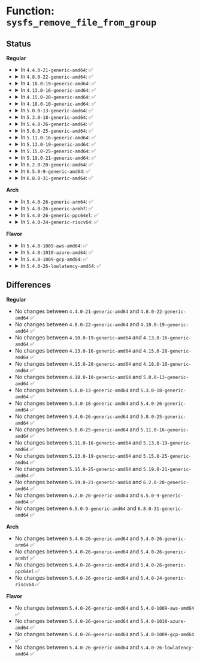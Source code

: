 # Function: <code>sysfs_remove_file_from_group</code>

## Status
<b>Regular</b>
<ul>
<li>
<details>
<summary>In <code>4.4.0-21-generic-amd64</code>: ✅</summary>

```c
void sysfs_remove_file_from_group(struct kobject * kobj, const struct attribute * attr, const char * group)
```

```json
{
  "name": "sysfs_remove_file_from_group",
  "collision_type": "Unique Global",
  "inline_type": "No",
  "funcs": [
    {
      "addr": 18446744071581517568,
      "name": "sysfs_remove_file_from_group",
      "external": true,
      "loc": "fs/sysfs/file.c:456",
      "file": "fs/sysfs/file.c",
      "inline": "seen, unknown",
      "caller_inline": [],
      "caller_func": [
        "drivers/pci/pcie/aspm.c:pcie_aspm_remove_sysfs_dev_files",
        "drivers/pci/pcie/aspm.c:pcie_aspm_remove_sysfs_dev_files",
        "drivers/usb/core/sysfs.c:usb_remove_sysfs_dev_files"
      ]
    }
  ],
  "symbols": [
    {
      "addr": 18446744071581517568,
      "name": "sysfs_remove_file_from_group",
      "section": ".text",
      "bind": "STB_GLOBAL",
      "size": 83
    }
  ]
}
```
</details>
</li>
<li>
<details>
<summary>In <code>4.8.0-22-generic-amd64</code>: ✅</summary>

```c
void sysfs_remove_file_from_group(struct kobject * kobj, const struct attribute * attr, const char * group)
```

```json
{
  "name": "sysfs_remove_file_from_group",
  "collision_type": "Unique Global",
  "inline_type": "No",
  "funcs": [
    {
      "addr": 18446744071581703568,
      "name": "sysfs_remove_file_from_group",
      "external": true,
      "loc": "fs/sysfs/file.c:462",
      "file": "fs/sysfs/file.c",
      "inline": "seen, unknown",
      "caller_inline": [],
      "caller_func": [
        "drivers/pci/pcie/aspm.c:pcie_aspm_remove_sysfs_dev_files",
        "drivers/pci/pcie/aspm.c:pcie_aspm_remove_sysfs_dev_files",
        "drivers/usb/core/sysfs.c:usb_remove_sysfs_dev_files"
      ]
    }
  ],
  "symbols": [
    {
      "addr": 18446744071581703568,
      "name": "sysfs_remove_file_from_group",
      "section": ".text",
      "bind": "STB_GLOBAL",
      "size": 83
    }
  ]
}
```
</details>
</li>
<li>
<details>
<summary>In <code>4.10.0-19-generic-amd64</code>: ✅</summary>

```c
void sysfs_remove_file_from_group(struct kobject * kobj, const struct attribute * attr, const char * group)
```

```json
{
  "name": "sysfs_remove_file_from_group",
  "collision_type": "Unique Global",
  "inline_type": "No",
  "funcs": [
    {
      "addr": 18446744071581791424,
      "name": "sysfs_remove_file_from_group",
      "external": true,
      "loc": "fs/sysfs/file.c:462",
      "file": "fs/sysfs/file.c",
      "inline": "seen, unknown",
      "caller_inline": [],
      "caller_func": [
        "drivers/pci/pcie/aspm.c:pcie_aspm_remove_sysfs_dev_files",
        "drivers/pci/pcie/aspm.c:pcie_aspm_remove_sysfs_dev_files",
        "drivers/usb/core/sysfs.c:usb_remove_sysfs_dev_files"
      ]
    }
  ],
  "symbols": [
    {
      "addr": 18446744071581791424,
      "name": "sysfs_remove_file_from_group",
      "section": ".text",
      "bind": "STB_GLOBAL",
      "size": 83
    }
  ]
}
```
</details>
</li>
<li>
<details>
<summary>In <code>4.13.0-16-generic-amd64</code>: ✅</summary>

```c
void sysfs_remove_file_from_group(struct kobject * kobj, const struct attribute * attr, const char * group)
```

```json
{
  "name": "sysfs_remove_file_from_group",
  "collision_type": "Unique Global",
  "inline_type": "No",
  "funcs": [
    {
      "addr": 18446744071581846528,
      "name": "sysfs_remove_file_from_group",
      "external": true,
      "loc": "fs/sysfs/file.c:464",
      "file": "fs/sysfs/file.c",
      "inline": "seen, unknown",
      "caller_inline": [],
      "caller_func": [
        "drivers/pci/pcie/aspm.c:pcie_aspm_remove_sysfs_dev_files",
        "drivers/pci/pcie/aspm.c:pcie_aspm_remove_sysfs_dev_files",
        "drivers/usb/core/sysfs.c:usb_remove_sysfs_dev_files"
      ]
    }
  ],
  "symbols": [
    {
      "addr": 18446744071581846528,
      "name": "sysfs_remove_file_from_group",
      "section": ".text",
      "bind": "STB_GLOBAL",
      "size": 82
    }
  ]
}
```
</details>
</li>
<li>
<details>
<summary>In <code>4.15.0-20-generic-amd64</code>: ✅</summary>

```c
void sysfs_remove_file_from_group(struct kobject * kobj, const struct attribute * attr, const char * group)
```

```json
{
  "name": "sysfs_remove_file_from_group",
  "collision_type": "Unique Global",
  "inline_type": "No",
  "funcs": [
    {
      "addr": 18446744071581996304,
      "name": "sysfs_remove_file_from_group",
      "external": true,
      "loc": "fs/sysfs/file.c:464",
      "file": "fs/sysfs/file.c",
      "inline": "seen, unknown",
      "caller_inline": [],
      "caller_func": [
        "drivers/pci/pcie/aspm.c:pcie_aspm_remove_sysfs_dev_files",
        "drivers/pci/pcie/aspm.c:pcie_aspm_remove_sysfs_dev_files",
        "drivers/usb/core/sysfs.c:usb_remove_sysfs_dev_files"
      ]
    }
  ],
  "symbols": [
    {
      "addr": 18446744071581996304,
      "name": "sysfs_remove_file_from_group",
      "section": ".text",
      "bind": "STB_GLOBAL",
      "size": 82
    }
  ]
}
```
</details>
</li>
<li>
<details>
<summary>In <code>4.18.0-10-generic-amd64</code>: ✅</summary>

```c
void sysfs_remove_file_from_group(struct kobject * kobj, const struct attribute * attr, const char * group)
```

```json
{
  "name": "sysfs_remove_file_from_group",
  "collision_type": "Unique Global",
  "inline_type": "No",
  "funcs": [
    {
      "addr": 18446744071582184016,
      "name": "sysfs_remove_file_from_group",
      "external": true,
      "loc": "fs/sysfs/file.c:510",
      "file": "fs/sysfs/file.c",
      "inline": "seen, unknown",
      "caller_inline": [],
      "caller_func": [
        "drivers/pci/pcie/aspm.c:pcie_aspm_remove_sysfs_dev_files",
        "drivers/pci/pcie/aspm.c:pcie_aspm_remove_sysfs_dev_files",
        "drivers/usb/core/sysfs.c:usb_remove_sysfs_dev_files"
      ]
    }
  ],
  "symbols": [
    {
      "addr": 18446744071582184016,
      "name": "sysfs_remove_file_from_group",
      "section": ".text",
      "bind": "STB_GLOBAL",
      "size": 82
    }
  ]
}
```
</details>
</li>
<li>
<details>
<summary>In <code>5.0.0-13-generic-amd64</code>: ✅</summary>

```c
void sysfs_remove_file_from_group(struct kobject * kobj, const struct attribute * attr, const char * group)
```

```json
{
  "name": "sysfs_remove_file_from_group",
  "collision_type": "Unique Global",
  "inline_type": "No",
  "funcs": [
    {
      "addr": 18446744071582279184,
      "name": "sysfs_remove_file_from_group",
      "external": true,
      "loc": "fs/sysfs/file.c:511",
      "file": "fs/sysfs/file.c",
      "inline": "seen, unknown",
      "caller_inline": [],
      "caller_func": [
        "drivers/pci/pcie/aspm.c:pcie_aspm_remove_sysfs_dev_files",
        "drivers/pci/pcie/aspm.c:pcie_aspm_remove_sysfs_dev_files",
        "drivers/usb/core/sysfs.c:usb_remove_sysfs_dev_files"
      ]
    }
  ],
  "symbols": [
    {
      "addr": 18446744071582279184,
      "name": "sysfs_remove_file_from_group",
      "section": ".text",
      "bind": "STB_GLOBAL",
      "size": 82
    }
  ]
}
```
</details>
</li>
<li>
<details>
<summary>In <code>5.3.0-18-generic-amd64</code>: ✅</summary>

```c
void sysfs_remove_file_from_group(struct kobject * kobj, const struct attribute * attr, const char * group)
```

```json
{
  "name": "sysfs_remove_file_from_group",
  "collision_type": "Unique Global",
  "inline_type": "No",
  "funcs": [
    {
      "addr": 18446744071582443824,
      "name": "sysfs_remove_file_from_group",
      "external": true,
      "loc": "fs/sysfs/file.c:511",
      "file": "fs/sysfs/file.c",
      "inline": "seen, unknown",
      "caller_inline": [],
      "caller_func": [
        "drivers/pci/pcie/aspm.c:pcie_aspm_remove_sysfs_dev_files",
        "drivers/pci/pcie/aspm.c:pcie_aspm_remove_sysfs_dev_files",
        "drivers/usb/core/sysfs.c:usb_remove_sysfs_dev_files"
      ]
    }
  ],
  "symbols": [
    {
      "addr": 18446744071582443824,
      "name": "sysfs_remove_file_from_group",
      "section": ".text",
      "bind": "STB_GLOBAL",
      "size": 81
    }
  ]
}
```
</details>
</li>
<li>
<details>
<summary>In <code>5.4.0-26-generic-amd64</code>: ✅</summary>

```c
void sysfs_remove_file_from_group(struct kobject * kobj, const struct attribute * attr, const char * group)
```

```json
{
  "name": "sysfs_remove_file_from_group",
  "collision_type": "Unique Global",
  "inline_type": "No",
  "funcs": [
    {
      "addr": 18446744071582542768,
      "name": "sysfs_remove_file_from_group",
      "external": true,
      "loc": "fs/sysfs/file.c:511",
      "file": "fs/sysfs/file.c",
      "inline": "seen, unknown",
      "caller_inline": [],
      "caller_func": [
        "drivers/usb/core/sysfs.c:usb_remove_sysfs_dev_files"
      ]
    }
  ],
  "symbols": [
    {
      "addr": 18446744071582542768,
      "name": "sysfs_remove_file_from_group",
      "section": ".text",
      "bind": "STB_GLOBAL",
      "size": 81
    }
  ]
}
```
</details>
</li>
<li>
<details>
<summary>In <code>5.8.0-25-generic-amd64</code>: ✅</summary>

```c
void sysfs_remove_file_from_group(struct kobject * kobj, const struct attribute * attr, const char * group)
```

```json
{
  "name": "sysfs_remove_file_from_group",
  "collision_type": "Unique Global",
  "inline_type": "No",
  "funcs": [
    {
      "addr": 18446744071582848832,
      "name": "sysfs_remove_file_from_group",
      "external": true,
      "loc": "fs/sysfs/file.c:512",
      "file": "fs/sysfs/file.c",
      "inline": "seen, unknown",
      "caller_inline": [],
      "caller_func": [
        "drivers/usb/core/sysfs.c:usb_remove_sysfs_dev_files"
      ]
    }
  ],
  "symbols": [
    {
      "addr": 18446744071582848832,
      "name": "sysfs_remove_file_from_group",
      "section": ".text",
      "bind": "STB_GLOBAL",
      "size": 81
    }
  ]
}
```
</details>
</li>
<li>
<details>
<summary>In <code>5.11.0-16-generic-amd64</code>: ✅</summary>

```c
void sysfs_remove_file_from_group(struct kobject * kobj, const struct attribute * attr, const char * group)
```

```json
{
  "name": "sysfs_remove_file_from_group",
  "collision_type": "Unique Global",
  "inline_type": "No",
  "funcs": [
    {
      "addr": 18446744071582921536,
      "name": "sysfs_remove_file_from_group",
      "external": true,
      "loc": "fs/sysfs/file.c:513",
      "file": "fs/sysfs/file.c",
      "inline": "seen, unknown",
      "caller_inline": [],
      "caller_func": [
        "drivers/usb/core/sysfs.c:usb_remove_sysfs_dev_files"
      ]
    }
  ],
  "symbols": [
    {
      "addr": 18446744071582921536,
      "name": "sysfs_remove_file_from_group",
      "section": ".text",
      "bind": "STB_GLOBAL",
      "size": 81
    }
  ]
}
```
</details>
</li>
<li>
<details>
<summary>In <code>5.13.0-19-generic-amd64</code>: ✅</summary>

```c
void sysfs_remove_file_from_group(struct kobject * kobj, const struct attribute * attr, const char * group)
```

```json
{
  "name": "sysfs_remove_file_from_group",
  "collision_type": "Unique Global",
  "inline_type": "No",
  "funcs": [
    {
      "addr": 18446744071582949248,
      "name": "sysfs_remove_file_from_group",
      "external": true,
      "loc": "fs/sysfs/file.c:524",
      "file": "fs/sysfs/file.c",
      "inline": "seen, unknown",
      "caller_inline": [],
      "caller_func": [
        "drivers/usb/core/sysfs.c:usb_remove_sysfs_dev_files"
      ]
    }
  ],
  "symbols": [
    {
      "addr": 18446744071582949248,
      "name": "sysfs_remove_file_from_group",
      "section": ".text",
      "bind": "STB_GLOBAL",
      "size": 81
    }
  ]
}
```
</details>
</li>
<li>
<details>
<summary>In <code>5.15.0-25-generic-amd64</code>: ✅</summary>

```c
void sysfs_remove_file_from_group(struct kobject * kobj, const struct attribute * attr, const char * group)
```

```json
{
  "name": "sysfs_remove_file_from_group",
  "collision_type": "Unique Global",
  "inline_type": "No",
  "funcs": [
    {
      "addr": 18446744071583284480,
      "name": "sysfs_remove_file_from_group",
      "external": true,
      "loc": "fs/sysfs/file.c:524",
      "file": "fs/sysfs/file.c",
      "inline": "seen, unknown",
      "caller_inline": [],
      "caller_func": [
        "drivers/usb/core/sysfs.c:usb_remove_sysfs_dev_files"
      ]
    }
  ],
  "symbols": [
    {
      "addr": 18446744071583284480,
      "name": "sysfs_remove_file_from_group",
      "section": ".text",
      "bind": "STB_GLOBAL",
      "size": 81
    }
  ]
}
```
</details>
</li>
<li>
<details>
<summary>In <code>5.19.0-21-generic-amd64</code>: ✅</summary>

```c
void sysfs_remove_file_from_group(struct kobject * kobj, const struct attribute * attr, const char * group)
```

```json
{
  "name": "sysfs_remove_file_from_group",
  "collision_type": "Unique Global",
  "inline_type": "No",
  "funcs": [
    {
      "addr": 18446744071583789408,
      "name": "sysfs_remove_file_from_group",
      "external": true,
      "loc": "fs/sysfs/file.c:534",
      "file": "fs/sysfs/file.c",
      "inline": "seen, unknown",
      "caller_inline": [],
      "caller_func": [
        "kernel/irq/msi.c:msi_sysfs_remove_desc",
        "drivers/usb/core/sysfs.c:usb_remove_sysfs_dev_files"
      ]
    }
  ],
  "symbols": [
    {
      "addr": 18446744071583789408,
      "name": "sysfs_remove_file_from_group",
      "section": ".text",
      "bind": "STB_GLOBAL",
      "size": 94
    }
  ]
}
```
</details>
</li>
<li>
<details>
<summary>In <code>6.2.0-20-generic-amd64</code>: ✅</summary>

```c
void sysfs_remove_file_from_group(struct kobject * kobj, const struct attribute * attr, const char * group)
```

```json
{
  "name": "sysfs_remove_file_from_group",
  "collision_type": "Unique Global",
  "inline_type": "No",
  "funcs": [
    {
      "addr": 18446744071584408688,
      "name": "sysfs_remove_file_from_group",
      "external": true,
      "loc": "fs/sysfs/file.c:534",
      "file": "fs/sysfs/file.c",
      "inline": "seen, unknown",
      "caller_inline": [],
      "caller_func": [
        "kernel/irq/msi.c:msi_sysfs_remove_desc",
        "drivers/pci/p2pdma.c:pci_p2pdma_add_resource",
        "drivers/usb/core/sysfs.c:usb_remove_sysfs_dev_files"
      ]
    }
  ],
  "symbols": [
    {
      "addr": 18446744071584408688,
      "name": "sysfs_remove_file_from_group",
      "section": ".text",
      "bind": "STB_GLOBAL",
      "size": 94
    }
  ]
}
```
</details>
</li>
<li>
<details>
<summary>In <code>6.5.0-9-generic-amd64</code>: ✅</summary>

```c
void sysfs_remove_file_from_group(struct kobject * kobj, const struct attribute * attr, const char * group)
```

```json
{
  "name": "sysfs_remove_file_from_group",
  "collision_type": "Unique Global",
  "inline_type": "No",
  "funcs": [
    {
      "addr": 18446744071584637232,
      "name": "sysfs_remove_file_from_group",
      "external": true,
      "loc": "fs/sysfs/file.c:534",
      "file": "fs/sysfs/file.c",
      "inline": "seen, unknown",
      "caller_inline": [],
      "caller_func": [
        "kernel/irq/msi.c:msi_sysfs_remove_desc",
        "drivers/pci/p2pdma.c:pci_p2pdma_add_resource",
        "drivers/usb/core/sysfs.c:usb_remove_sysfs_dev_files"
      ]
    }
  ],
  "symbols": [
    {
      "addr": 18446744071584637232,
      "name": "sysfs_remove_file_from_group",
      "section": ".text",
      "bind": "STB_GLOBAL",
      "size": 94
    }
  ]
}
```
</details>
</li>
<li>
<details>
<summary>In <code>6.8.0-31-generic-amd64</code>: ✅</summary>

```c
void sysfs_remove_file_from_group(struct kobject * kobj, const struct attribute * attr, const char * group)
```

```json
{
  "name": "sysfs_remove_file_from_group",
  "collision_type": "Unique Global",
  "inline_type": "No",
  "funcs": [
    {
      "addr": 18446744071584869392,
      "name": "sysfs_remove_file_from_group",
      "external": true,
      "loc": "fs/sysfs/file.c:547",
      "file": "fs/sysfs/file.c",
      "inline": "seen, unknown",
      "caller_inline": [],
      "caller_func": [
        "kernel/irq/msi.c:msi_sysfs_remove_desc",
        "drivers/pci/p2pdma.c:pci_p2pdma_add_resource",
        "drivers/usb/core/sysfs.c:usb_remove_sysfs_dev_files"
      ]
    }
  ],
  "symbols": [
    {
      "addr": 18446744071584869392,
      "name": "sysfs_remove_file_from_group",
      "section": ".text",
      "bind": "STB_GLOBAL",
      "size": 94
    }
  ]
}
```
</details>
</li>
</ul>
<b>Arch</b>
<ul>
<li>
<details>
<summary>In <code>5.4.0-26-generic-arm64</code>: ✅</summary>

```c
void sysfs_remove_file_from_group(struct kobject * kobj, const struct attribute * attr, const char * group)
```

```json
{
  "name": "sysfs_remove_file_from_group",
  "collision_type": "Unique Global",
  "inline_type": "No",
  "funcs": [
    {
      "addr": 18446603336494180376,
      "name": "sysfs_remove_file_from_group",
      "external": true,
      "loc": "fs/sysfs/file.c:511",
      "file": "fs/sysfs/file.c",
      "inline": "seen, unknown",
      "caller_inline": [],
      "caller_func": [
        "drivers/usb/core/sysfs.c:usb_remove_sysfs_dev_files"
      ]
    }
  ],
  "symbols": [
    {
      "addr": 18446603336494180376,
      "name": "sysfs_remove_file_from_group",
      "section": ".text",
      "bind": "STB_GLOBAL",
      "size": 120
    }
  ]
}
```
</details>
</li>
<li>
<details>
<summary>In <code>5.4.0-26-generic-armhf</code>: ✅</summary>

```c
void sysfs_remove_file_from_group(struct kobject * kobj, const struct attribute * attr, const char * group)
```

```json
{
  "name": "sysfs_remove_file_from_group",
  "collision_type": "Unique Global",
  "inline_type": "No",
  "funcs": [
    {
      "addr": 3227617376,
      "name": "sysfs_remove_file_from_group",
      "external": true,
      "loc": "fs/sysfs/file.c:511",
      "file": "fs/sysfs/file.c",
      "inline": "seen, unknown",
      "caller_inline": [],
      "caller_func": [
        "drivers/usb/core/sysfs.c:usb_remove_sysfs_dev_files"
      ]
    }
  ],
  "symbols": [
    {
      "addr": 3227617376,
      "name": "sysfs_remove_file_from_group",
      "section": ".text",
      "bind": "STB_GLOBAL",
      "size": 112
    }
  ]
}
```
</details>
</li>
<li>
<details>
<summary>In <code>5.4.0-26-generic-ppc64el</code>: ✅</summary>

```c
void sysfs_remove_file_from_group(struct kobject * kobj, const struct attribute * attr, const char * group)
```

```json
{
  "name": "sysfs_remove_file_from_group",
  "collision_type": "Unique Global",
  "inline_type": "No",
  "funcs": [
    {
      "addr": 13835058055287867248,
      "name": "sysfs_remove_file_from_group",
      "external": true,
      "loc": "fs/sysfs/file.c:511",
      "file": "fs/sysfs/file.c",
      "inline": "seen, unknown",
      "caller_inline": [],
      "caller_func": [
        "drivers/usb/core/sysfs.c:usb_remove_sysfs_dev_files"
      ]
    }
  ],
  "symbols": [
    {
      "addr": 13835058055287867248,
      "name": "sysfs_remove_file_from_group",
      "section": ".text",
      "bind": "STB_GLOBAL",
      "size": 160
    }
  ]
}
```
</details>
</li>
<li>
<details>
<summary>In <code>5.4.0-24-generic-riscv64</code>: ✅</summary>

```c
void sysfs_remove_file_from_group(struct kobject * kobj, const struct attribute * attr, const char * group)
```

```json
{
  "name": "sysfs_remove_file_from_group",
  "collision_type": "Unique Global",
  "inline_type": "No",
  "funcs": [
    {
      "addr": 18446743936273645484,
      "name": "sysfs_remove_file_from_group",
      "external": true,
      "loc": "fs/sysfs/file.c:511",
      "file": "fs/sysfs/file.c",
      "inline": "seen, unknown",
      "caller_inline": [],
      "caller_func": [
        "drivers/usb/core/sysfs.c:usb_remove_sysfs_dev_files"
      ]
    }
  ],
  "symbols": [
    {
      "addr": 18446743936273645484,
      "name": "sysfs_remove_file_from_group",
      "section": ".text",
      "bind": "STB_GLOBAL",
      "size": 104
    }
  ]
}
```
</details>
</li>
</ul>
<b>Flavor</b>
<ul>
<li>
<details>
<summary>In <code>5.4.0-1009-aws-amd64</code>: ✅</summary>

```c
void sysfs_remove_file_from_group(struct kobject * kobj, const struct attribute * attr, const char * group)
```

```json
{
  "name": "sysfs_remove_file_from_group",
  "collision_type": "Unique Global",
  "inline_type": "No",
  "funcs": [
    {
      "addr": 18446744071582511504,
      "name": "sysfs_remove_file_from_group",
      "external": true,
      "loc": "fs/sysfs/file.c:511",
      "file": "fs/sysfs/file.c",
      "inline": "seen, unknown",
      "caller_inline": [],
      "caller_func": [
        "drivers/nvme/host/pci.c:nvme_remove",
        "drivers/usb/core/sysfs.c:usb_remove_sysfs_dev_files"
      ]
    }
  ],
  "symbols": [
    {
      "addr": 18446744071582511504,
      "name": "sysfs_remove_file_from_group",
      "section": ".text",
      "bind": "STB_GLOBAL",
      "size": 81
    }
  ]
}
```
</details>
</li>
<li>
<details>
<summary>In <code>5.4.0-1010-azure-amd64</code>: ✅</summary>

```c
void sysfs_remove_file_from_group(struct kobject * kobj, const struct attribute * attr, const char * group)
```

```json
{
  "name": "sysfs_remove_file_from_group",
  "collision_type": "Unique Global",
  "inline_type": "No",
  "funcs": [
    {
      "addr": 18446744071582448672,
      "name": "sysfs_remove_file_from_group",
      "external": true,
      "loc": "fs/sysfs/file.c:511",
      "file": "fs/sysfs/file.c",
      "inline": "seen, unknown",
      "caller_inline": [],
      "caller_func": [
        "drivers/nvme/host/pci.c:nvme_remove",
        "drivers/usb/core/sysfs.c:usb_remove_sysfs_dev_files"
      ]
    }
  ],
  "symbols": [
    {
      "addr": 18446744071582448672,
      "name": "sysfs_remove_file_from_group",
      "section": ".text",
      "bind": "STB_GLOBAL",
      "size": 81
    }
  ]
}
```
</details>
</li>
<li>
<details>
<summary>In <code>5.4.0-1009-gcp-amd64</code>: ✅</summary>

```c
void sysfs_remove_file_from_group(struct kobject * kobj, const struct attribute * attr, const char * group)
```

```json
{
  "name": "sysfs_remove_file_from_group",
  "collision_type": "Unique Global",
  "inline_type": "No",
  "funcs": [
    {
      "addr": 18446744071582501984,
      "name": "sysfs_remove_file_from_group",
      "external": true,
      "loc": "fs/sysfs/file.c:511",
      "file": "fs/sysfs/file.c",
      "inline": "seen, unknown",
      "caller_inline": [],
      "caller_func": [
        "drivers/usb/core/sysfs.c:usb_remove_sysfs_dev_files"
      ]
    }
  ],
  "symbols": [
    {
      "addr": 18446744071582501984,
      "name": "sysfs_remove_file_from_group",
      "section": ".text",
      "bind": "STB_GLOBAL",
      "size": 81
    }
  ]
}
```
</details>
</li>
<li>
<details>
<summary>In <code>5.4.0-26-lowlatency-amd64</code>: ✅</summary>

```c
void sysfs_remove_file_from_group(struct kobject * kobj, const struct attribute * attr, const char * group)
```

```json
{
  "name": "sysfs_remove_file_from_group",
  "collision_type": "Unique Global",
  "inline_type": "No",
  "funcs": [
    {
      "addr": 18446744071582582592,
      "name": "sysfs_remove_file_from_group",
      "external": true,
      "loc": "fs/sysfs/file.c:511",
      "file": "fs/sysfs/file.c",
      "inline": "seen, unknown",
      "caller_inline": [],
      "caller_func": [
        "drivers/usb/core/sysfs.c:usb_remove_sysfs_dev_files"
      ]
    }
  ],
  "symbols": [
    {
      "addr": 18446744071582582592,
      "name": "sysfs_remove_file_from_group",
      "section": ".text",
      "bind": "STB_GLOBAL",
      "size": 81
    }
  ]
}
```
</details>
</li>
</ul>

## Differences
<b>Regular</b>
<ul>
<li>
No changes between <code>4.4.0-21-generic-amd64</code> and <code>4.8.0-22-generic-amd64</code> ✅
</li>
<li>
No changes between <code>4.8.0-22-generic-amd64</code> and <code>4.10.0-19-generic-amd64</code> ✅
</li>
<li>
No changes between <code>4.10.0-19-generic-amd64</code> and <code>4.13.0-16-generic-amd64</code> ✅
</li>
<li>
No changes between <code>4.13.0-16-generic-amd64</code> and <code>4.15.0-20-generic-amd64</code> ✅
</li>
<li>
No changes between <code>4.15.0-20-generic-amd64</code> and <code>4.18.0-10-generic-amd64</code> ✅
</li>
<li>
No changes between <code>4.18.0-10-generic-amd64</code> and <code>5.0.0-13-generic-amd64</code> ✅
</li>
<li>
No changes between <code>5.0.0-13-generic-amd64</code> and <code>5.3.0-18-generic-amd64</code> ✅
</li>
<li>
No changes between <code>5.3.0-18-generic-amd64</code> and <code>5.4.0-26-generic-amd64</code> ✅
</li>
<li>
No changes between <code>5.4.0-26-generic-amd64</code> and <code>5.8.0-25-generic-amd64</code> ✅
</li>
<li>
No changes between <code>5.8.0-25-generic-amd64</code> and <code>5.11.0-16-generic-amd64</code> ✅
</li>
<li>
No changes between <code>5.11.0-16-generic-amd64</code> and <code>5.13.0-19-generic-amd64</code> ✅
</li>
<li>
No changes between <code>5.13.0-19-generic-amd64</code> and <code>5.15.0-25-generic-amd64</code> ✅
</li>
<li>
No changes between <code>5.15.0-25-generic-amd64</code> and <code>5.19.0-21-generic-amd64</code> ✅
</li>
<li>
No changes between <code>5.19.0-21-generic-amd64</code> and <code>6.2.0-20-generic-amd64</code> ✅
</li>
<li>
No changes between <code>6.2.0-20-generic-amd64</code> and <code>6.5.0-9-generic-amd64</code> ✅
</li>
<li>
No changes between <code>6.5.0-9-generic-amd64</code> and <code>6.8.0-31-generic-amd64</code> ✅
</li>
</ul>
<b>Arch</b>
<ul>
<li>
No changes between <code>5.4.0-26-generic-amd64</code> and <code>5.4.0-26-generic-arm64</code> ✅
</li>
<li>
No changes between <code>5.4.0-26-generic-amd64</code> and <code>5.4.0-26-generic-armhf</code> ✅
</li>
<li>
No changes between <code>5.4.0-26-generic-amd64</code> and <code>5.4.0-26-generic-ppc64el</code> ✅
</li>
<li>
No changes between <code>5.4.0-26-generic-amd64</code> and <code>5.4.0-24-generic-riscv64</code> ✅
</li>
</ul>
<b>Flavor</b>
<ul>
<li>
No changes between <code>5.4.0-26-generic-amd64</code> and <code>5.4.0-1009-aws-amd64</code> ✅
</li>
<li>
No changes between <code>5.4.0-26-generic-amd64</code> and <code>5.4.0-1010-azure-amd64</code> ✅
</li>
<li>
No changes between <code>5.4.0-26-generic-amd64</code> and <code>5.4.0-1009-gcp-amd64</code> ✅
</li>
<li>
No changes between <code>5.4.0-26-generic-amd64</code> and <code>5.4.0-26-lowlatency-amd64</code> ✅
</li>
</ul>
